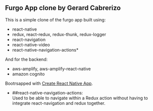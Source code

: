 ## Furgo App clone by Gerard Cabrerizo 
This is a simple clone of the furgo app built using: 

* react-native
* redux, react-redux, redux-thunk, redux-logger
* react-navigation
* react-native-video 
* react-native-navigation-actions*

And for the backend: 

* aws-amplify, aws-amplify-react-native
* amazon cognito 

Bootrsapped with [Create React Native App](https://github.com/react-community/create-react-native-app).



* ##react-native-navigation-actions:  
Used to be able to navigate within a Redux action without having to integrate react-navigation and redux together. 




